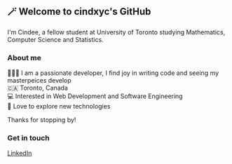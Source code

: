 ## 🪄 Welcome to cindxyc's GitHub

I'm Cindee, a fellow student at University of Toronto studying Mathematics, Computer Science and Statistics.

### About me

👩🏻‍💻 I am a passionate developer, I find joy in writing code and seeing my masterpeices develop <br/>
🇨🇦 Toronto, Canada <br/>
💻 Interested in Web Development and Software Engineering <br/>
💬 Love to explore new technologies

Thanks for stopping by!

<!--
### My skills

[![My Skills](https://skillicons.dev/icons?i=python,java,c,cpp,js,ts,html,css,react,nodejs,postgres,latex,figma)](https://skillicons.dev)
-->

### Get in touch
[LinkedIn](https://www.linkedin.com/in/cindxyc/)

<!--
**cindxyc/cindxyc** is a ✨ _special_ ✨ repository because its `README.md` (this file) appears on your GitHub profile.

Here are some ideas to get you started:

- 🔭 I’m currently working on ...
- 🌱 I’m currently learning ...
- 👯 I’m looking to collaborate on ...
- 🤔 I’m looking for help with ...
- 💬 Ask me about ...
- 📫 How to reach me: ...
- 😄 Pronouns: ...
- ⚡ Fun fact: ...
-->
